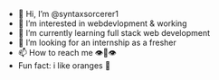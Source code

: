 - 👋 Hi, I’m @syntaxsorcerer1
- 👀 I’m interested in webdevlopment & working
- 🌱 I’m currently learning full stack web development
- 💞️ I’m looking for an internship as a fresher 
- 📫 How to reach me 👁👅👁
- Fun fact: i like oranges 🍊

<!---
syntaxsorcerer1/syntaxsorcerer1 is a ✨ special ✨ repository because its `README.md` (this file) appears on your GitHub profile.
You can click the Preview link to take a look at your changes.
--->
